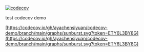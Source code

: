 [![codecov](https://codecov.io/gh/ayachensiyuan/codecov-demo/branch/main/graph/badge.svg?token=ETY6L3BY8G)](https://codecov.io/gh/ayachensiyuan/codecov-demo)

test codecov demo

[https://codecov.io/gh/ayachensiyuan/codecov-demo/branch/main/graphs/sunburst.svg?token=ETY6L3BY8G](https://codecov.io/gh/ayachensiyuan/codecov-demo/branch/main/graphs/sunburst.svg?token=ETY6L3BY8G)